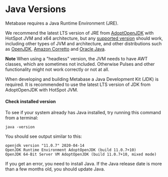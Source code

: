 # Java Versions

Metabase requires a Java Runtime Environment (JRE).

We recommend the latest LTS version of JRE from [AdoptOpenJDK](https://adoptopenjdk.net/releases.html) with HotSpot JVM and x64 architecture, but any [supported version](https://adoptopenjdk.net/support.html) should work, including other types of JVM and architecture, and other distributions such as [OpenJDK](https://openjdk.java.net/), [Amazon Corretto](https://aws.amazon.com/corretto/) and [Oracle Java](https://www.java.com/).

**Note** When using a "headless" version, the JVM needs to have AWT classes, which are sometimes not included. Otherwise Pulses and other functionality might not work correctly or not at all.

When developing and building Metabase a Java Development Kit (JDK) is required. It is recommended to use the latest LTS version of JDK from AdoptOpenJDK with HotSpot JVM.

#### Check installed version

To see if your system already has Java installed, try running this command from a terminal:

```
java -version
```

You should see output similar to this:

    openjdk version "11.0.7" 2020-04-14
    OpenJDK Runtime Environment AdoptOpenJDK (build 11.0.7+10)
    OpenJDK 64-Bit Server VM AdoptOpenJDK (build 11.0.7+10, mixed mode)

If you get an error, you need to install Java. If the Java release date is more than a few months old, you should update Java.

